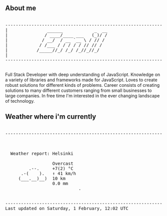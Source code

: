 ## About me

<pre>

--------------------------------------------------------------------------------------
|			    ______            _  __
|			   / ____/____ ___   (_)/ /
|			  / __/  / __ `__ \ / // / 
|			 / /___ / / / / / // // /  
|			/_____//_/ /_/ /_//_//_/   
|                           
--------------------------------------------------------------------------------------

</pre>

Full Stack Developer with deep understanding of JavaScript. Knowledge on a variety of libraries and frameworks made for JavaScript. Loves to create robust solutions for different kinds of problems. Career consists of creating solutions to many different customers ranging from small businesses to large companies. In free time I'm interested in the ever changing landscape of technology. 



## Weather where i'm currently  

<pre>

--------------------------------------------------------------------------------------


 
  Weather report: Helsinki  
    
                  Overcast  
         .--.     +7(2) °C  
      .-(    ).   ↑ 41 km/h  
     (___.__)__)  10 km  
                  0.0 mm  
                            .


--------------------------------------------------------------------------------------
Last updated on Saturday, 1 February, 12:02 UTC
</pre>
